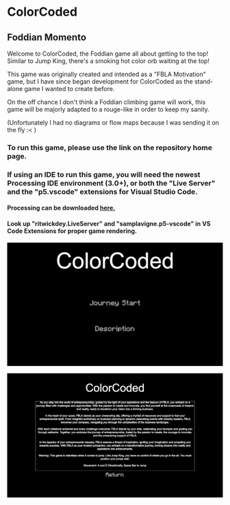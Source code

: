 # ColorCoded
## Foddian Momento

Welcome to ColorCoded, the Foddian game all about getting to the top! Similar to Jump King, there's a smoking hot color orb waiting at the top!

This game was originally created and intended as a "FBLA Motivation" game, but I have since began development for ColorCoded as the stand-alone game I wanted to create before.

On the off chance I don't think a Foddian climbing game will work, this game will be majorly adapted to a rouge-like in order to keep my sanity.

(Unfortunately I had no diagrams or flow maps because I was sending it on the fly :< )



### To run this game, please use the link on the repository home page.
### If using an IDE to run this game, you will need the newest Processing IDE environment (3.0+), or both the "Live Server" and the "p5.vscode" extensions for Visual Studio Code.
#### Processing can be downloaded [here.](https://processing.org/download)
#### Look up "ritwickdey.LiveServer" and "samplavigne.p5-vscode" in VS Code Extensions for proper game rendering.


![start](https://github.com/TylerLeCmd/ColorCoded/blob/fcfa8e3d1333c18fe0853fe1dbf62f8630dac463/images/startScreen.png)

![desc](https://github.com/TylerLeCmd/ColorCoded/blob/fcfa8e3d1333c18fe0853fe1dbf62f8630dac463/images/descScreen.png)

